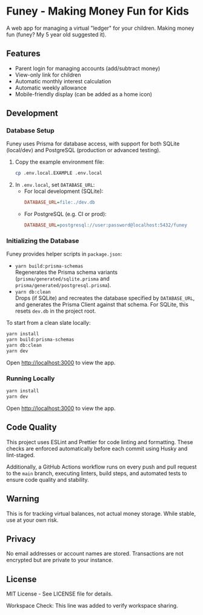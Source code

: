 # Funey - Making Money Fun for Kids

A web app for managing a virtual "ledger" for your children. Making money fun (funey? My 5 year old suggested it).

## Features

- Parent login for managing accounts (add/subtract money)
- View-only link for children
- Automatic monthly interest calculation
- Automatic weekly allowance
- Mobile-friendly display (can be added as a home icon)

## Development

### Database Setup

Funey uses Prisma for database access, with support for both SQLite (local/dev) and PostgreSQL (production or advanced testing).

1. Copy the example environment file:
   ```bash
   cp .env.local.EXAMPLE .env.local
   ```
2. In `.env.local`, set `DATABASE_URL`:
   - For local development (SQLite):
     ```ini
     DATABASE_URL=file:./dev.db
     ```
   - For PostgreSQL (e.g. CI or prod):
     ```ini
     DATABASE_URL=postgresql://user:password@localhost:5432/funey
     ```

### Initializing the Database

Funey provides helper scripts in `package.json`:

- `yarn build:prisma-schemas`  
  Regenerates the Prisma schema variants (`prisma/generated/sqlite.prisma` and `prisma/generated/postgresql.prisma`).
- `yarn db:clean`  
  Drops (if SQLite) and recreates the database specified by `DATABASE_URL`, and generates the Prisma Client against that schema. For SQLite, this resets `dev.db` in the project root.

To start from a clean slate locally:

```bash
yarn install
yarn build:prisma-schemas
yarn db:clean
yarn dev
```

Open [http://localhost:3000](http://localhost:3000) to view the app.

### Running Locally

```bash
yarn install
yarn dev
```

Open [http://localhost:3000](http://localhost:3000) to view the app.

## Code Quality

This project uses ESLint and Prettier for code linting and formatting. These checks are enforced automatically before each commit using Husky and lint-staged.

Additionally, a GitHub Actions workflow runs on every push and pull request to the `main` branch, executing linters, build steps, and automated tests to ensure code quality and stability.

## Warning

This is for tracking virtual balances, not actual money storage. While stable, use at your own risk.

## Privacy

No email addresses or account names are stored. Transactions are not encrypted but are private to your instance.

## License

MIT License - See LICENSE file for details.

Workspace Check: This line was added to verify workspace sharing.
